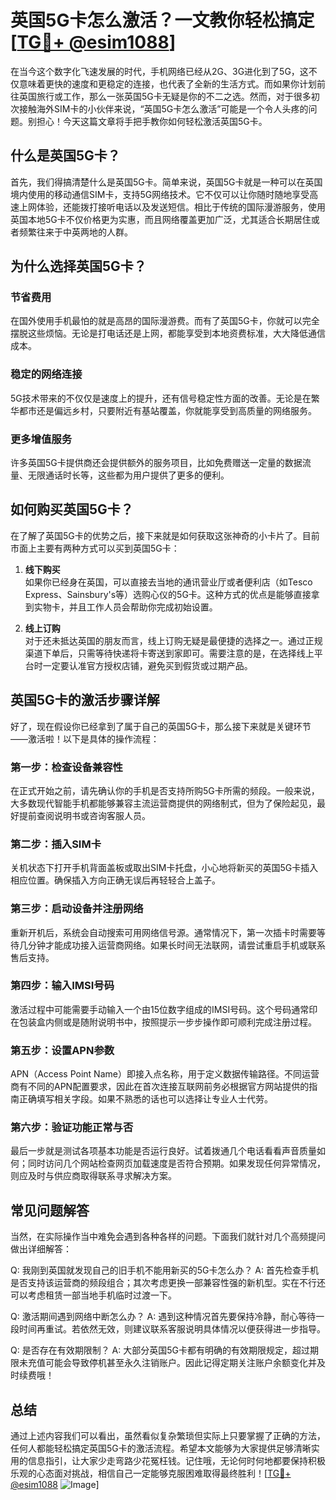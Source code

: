 # 英国5G卡怎么激活？一文教你轻松搞定[[TG💪+ @esim1088](https://t.me/s/esim1088)]

在当今这个数字化飞速发展的时代，手机网络已经从2G、3G进化到了5G，这不仅意味着更快的速度和更稳定的连接，也代表了全新的生活方式。而如果你计划前往英国旅行或工作，那么一张英国5G卡无疑是你的不二之选。然而，对于很多初次接触海外SIM卡的小伙伴来说，“英国5G卡怎么激活”可能是一个令人头疼的问题。别担心！今天这篇文章将手把手教你如何轻松激活英国5G卡。

## 什么是英国5G卡？

首先，我们得搞清楚什么是英国5G卡。简单来说，英国5G卡就是一种可以在英国境内使用的移动通信SIM卡，支持5G网络技术。它不仅可以让你随时随地享受高速上网体验，还能拨打接听电话以及发送短信。相比于传统的国际漫游服务，使用英国本地5G卡不仅价格更为实惠，而且网络覆盖更加广泛，尤其适合长期居住或者频繁往来于中英两地的人群。

## 为什么选择英国5G卡？

### 节省费用

在国外使用手机最怕的就是高昂的国际漫游费。而有了英国5G卡，你就可以完全摆脱这些烦恼。无论是打电话还是上网，都能享受到本地资费标准，大大降低通信成本。

### 稳定的网络连接

5G技术带来的不仅仅是速度上的提升，还有信号稳定性方面的改善。无论是在繁华都市还是偏远乡村，只要附近有基站覆盖，你就能享受到高质量的网络服务。

### 更多增值服务

许多英国5G卡提供商还会提供额外的服务项目，比如免费赠送一定量的数据流量、无限通话时长等，这些都为用户提供了更多的便利。

## 如何购买英国5G卡？

在了解了英国5G卡的优势之后，接下来就是如何获取这张神奇的小卡片了。目前市面上主要有两种方式可以买到英国5G卡：

1. **线下购买**  
   如果你已经身在英国，可以直接去当地的通讯营业厅或者便利店（如Tesco Express、Sainsbury's等）选购心仪的5G卡。这种方式的优点是能够直接拿到实物卡，并且工作人员会帮助你完成初始设置。

2. **线上订购**  
   对于还未抵达英国的朋友而言，线上订购无疑是最便捷的选择之一。通过正规渠道下单后，只需等待快递将卡寄送到家即可。需要注意的是，在选择线上平台时一定要认准官方授权店铺，避免买到假货或过期产品。

## 英国5G卡的激活步骤详解

好了，现在假设你已经拿到了属于自己的英国5G卡，那么接下来就是关键环节——激活啦！以下是具体的操作流程：

### 第一步：检查设备兼容性

在正式开始之前，请先确认你的手机是否支持所购5G卡所需的频段。一般来说，大多数现代智能手机都能够兼容主流运营商提供的网络制式，但为了保险起见，最好提前查阅说明书或咨询客服人员。

### 第二步：插入SIM卡

关机状态下打开手机背面盖板或取出SIM卡托盘，小心地将新买的英国5G卡插入相应位置。确保插入方向正确无误后再轻轻合上盖子。

### 第三步：启动设备并注册网络

重新开机后，系统会自动搜索可用网络信号源。通常情况下，第一次插卡时需要等待几分钟才能成功接入运营商网络。如果长时间无法联网，请尝试重启手机或联系售后支持。

### 第四步：输入IMSI号码

激活过程中可能需要手动输入一个由15位数字组成的IMSI号码。这个号码通常印在包装盒内侧或是随附说明书中，按照提示一步步操作即可顺利完成注册过程。

### 第五步：设置APN参数

APN（Access Point Name）即接入点名称，用于定义数据传输路径。不同运营商有不同的APN配置要求，因此在首次连接互联网前务必根据官方网站提供的指南正确填写相关字段。如果不熟悉的话也可以选择让专业人士代劳。

### 第六步：验证功能正常与否

最后一步就是测试各项基本功能是否运行良好。试着拨通几个电话看看声音质量如何；同时访问几个网站检查网页加载速度是否符合预期。如果发现任何异常情况，则应及时与供应商取得联系寻求解决方案。

## 常见问题解答

当然，在实际操作当中难免会遇到各种各样的问题。下面我们就针对几个高频提问做出详细解答：

Q: 我刚到英国就发现自己的旧手机不能用新买的5G卡怎么办？
A: 首先检查手机是否支持该运营商的频段组合；其次考虑更换一部兼容性强的新机型。实在不行还可以考虑租赁一部当地手机临时过渡一下。

Q: 激活期间遇到网络中断怎么办？
A: 遇到这种情况首先要保持冷静，耐心等待一段时间再重试。若依然无效，则建议联系客服说明具体情况以便获得进一步指导。

Q: 是否存在有效期限制？
A: 大部分英国5G卡都有明确的有效期限规定，超过期限未充值可能会导致停机甚至永久注销账户。因此记得定期关注账户余额变化并及时续费哦！

## 总结

通过上述内容我们可以看出，虽然看似复杂繁琐但实际上只要掌握了正确的方法，任何人都能轻松搞定英国5G卡的激活流程。希望本文能够为大家提供足够清晰实用的信息指引，让大家少走弯路少花冤枉钱。记住哦，无论何时何地都要保持积极乐观的心态面对挑战，相信自己一定能够克服困难取得最终胜利！[[TG💪+ @esim1088](https://t.me/s/esim1088) ![Image](https://i.postimg.cc/4NQfJmqS/Snipaste-2025-05-13-00-14-12.png)]